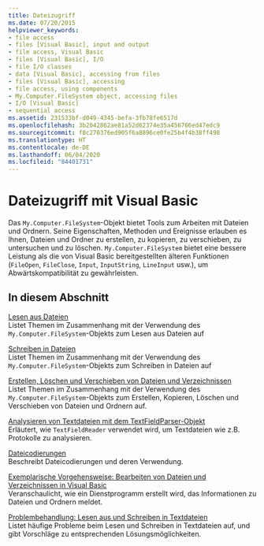 ```yaml
---
title: Dateizugriff
ms.date: 07/20/2015
helpviewer_keywords:
- file access
- files [Visual Basic], input and output
- file access, Visual Basic
- files [Visual Basic], I/O
- file I/O classes
- data [Visual Basic], accessing from files
- files [Visual Basic], accessing
- file access, using components
- My.Computer.FileSystem object, accessing files
- I/O [Visual Basic]
- sequential access
ms.assetid: 231533bf-d049-4345-befa-3fb78fe6517d
ms.openlocfilehash: 3b2042862ae81a52d62374e35a456766ed47edc9
ms.sourcegitcommit: f8c270376ed905f6a8896ce0fe25b4f4b38ff498
ms.translationtype: HT
ms.contentlocale: de-DE
ms.lasthandoff: 06/04/2020
ms.locfileid: "84401731"
---
```

# <a name="file-access-with-visual-basic"></a>Dateizugriff mit Visual Basic

Das `My.Computer.FileSystem`-Objekt bietet Tools zum Arbeiten mit Dateien und Ordnern. Seine Eigenschaften, Methoden und Ereignisse erlauben es Ihnen, Dateien und Ordner zu erstellen, zu kopieren, zu verschieben, zu untersuchen und zu löschen. `My.Computer.FileSystem` bietet eine bessere Leistung als die von Visual Basic bereitgestellten älteren Funktionen (`FileOpen`, `FileClose`, `Input`, `InputString`, `LineInput` usw.), um Abwärtskompatibilität zu gewährleisten.  
  
## <a name="in-this-section"></a>In diesem Abschnitt  

 [Lesen aus Dateien](reading-from-files.md)  
 Listet Themen im Zusammenhang mit der Verwendung des `My.Computer.FileSystem`-Objekts zum Lesen aus Dateien auf  
  
 [Schreiben in Dateien](writing-to-files.md)  
 Listet Themen im Zusammenhang mit der Verwendung des `My.Computer.FileSystem`-Objekts zum Schreiben in Dateien auf  
  
 [Erstellen, Löschen und Verschieben von Dateien und Verzeichnissen](creating-deleting-and-moving-files-and-directories.md)  
 Listet Themen im Zusammenhang mit der Verwendung des `My.Computer.FileSystem`-Objekts zum Erstellen, Kopieren, Löschen und Verschieben von Dateien und Ordnern auf.  
  
 [Analysieren von Textdateien mit dem TextFieldParser-Objekt](parsing-text-files-with-the-textfieldparser-object.md)  
 Erläutert, wie `TextFieldReader` verwendet wird, um Textdateien wie z.B. Protokolle zu analysieren.  
  
 [Dateicodierungen](file-encodings.md)  
 Beschreibt Dateicodierungen und deren Verwendung.  
  
 [Exemplarische Vorgehensweise: Bearbeiten von Dateien und Verzeichnissen in Visual Basic](walkthrough-manipulating-files-and-directories.md)  
 Veranschaulicht, wie ein Dienstprogramm erstellt wird, das Informationen zu Dateien und Ordnern meldet.  
  
 [Problembehandlung: Lesen aus und Schreiben in Textdateien](troubleshooting-reading-from-and-writing-to-text-files.md)  
 Listet häufige Probleme beim Lesen und Schreiben in Textdateien auf, und gibt Vorschläge zu entsprechenden Lösungsmöglichkeiten.
